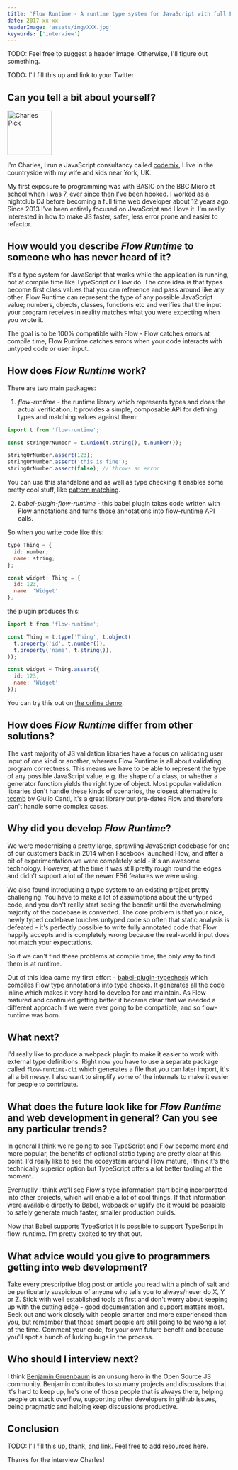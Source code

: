 ```yaml
---
title: 'Flow Runtime - A runtime type system for JavaScript with full Flow compatibility - Interview with Charles Pick'
date: 2017-xx-xx
headerImage: 'assets/img/XXX.jpg'
keywords: ['interview']
---
```


TODO: Feel free to suggest a header image. Otherwise, I'll figure out something.

TODO: I'll fill this up and link to your Twitter

## Can you tell a bit about yourself?

<p>
<span class="author">
  <img src="https://www.gravatar.com/avatar/7f6a5e0c29577f724ad28bea4c577139?s=200" alt="Charles Pick" class="author" width="100" height="100" />
</span>

I'm Charles, I run a JavaScript consultancy called [codemix](https://codemix.com), I live in the countryside with my wife and kids near York, UK.
</p>

My first exposure to programming was with BASIC on the BBC Micro at school when I was 7, ever since then I've been hooked. I worked as a nightclub DJ before becoming a full time web developer about 12 years ago. Since 2013 I've been entirely focused on JavaScript and I love it.
I'm really interested in how to make JS faster, safer, less error prone and easier to refactor.

## How would you describe *Flow Runtime* to someone who has never heard of it?

It's a type system for JavaScript that works while the application is running, not at compile time like TypeScript or Flow do. The core idea is that types become first class values that you can reference and pass around like any other. Flow Runtime can represent the type of any possible JavaScript value; numbers, objects, classes, functions etc and verifies that the input your program receives in reality matches what you were expecting when you wrote it.

The goal is to be 100% compatible with Flow - Flow catches errors at compile time, Flow Runtime catches errors when your code interacts with untyped code or user input.

## How does *Flow Runtime* work?

There are two main packages:

1. *flow-runtime* - the runtime library which represents types and does the actual verification. It provides a simple, composable API for defining types and matching values against them:

```javascript
import t from 'flow-runtime';

const stringOrNumber = t.union(t.string(), t.number());

stringOrNumber.assert(123);
stringOrNumber.assert('this is fine');
stringOrNumber.assert(false); // throws an error
```

You can use this standalone and as well as type checking it enables some pretty cool stuff, like [pattern matching](https://codemix.github.io/flow-runtime/#/docs/pattern-matching).

2. *babel-plugin-flow-runtime* - this babel plugin takes code written with Flow annotations and turns those annotations into flow-runtime API calls.

So when you write code like this:

```javascript
type Thing = {
  id: number;
  name: string;
};

const widget: Thing = {
  id: 123,
  name: 'Widget'
};
```

the plugin produces this:

```javascript
import t from 'flow-runtime';

const Thing = t.type('Thing', t.object(
  t.property('id', t.number()),
  t.property('name', t.string()),
));

const widget = Thing.assert({
  id: 123,
  name: 'Widget'
});
```

You can try this out on [the online demo](https://codemix.github.io/flow-runtime/#/try).

## How does *Flow Runtime* differ from other solutions?

The vast majority of JS validation libraries have a focus on validating user input of one kind or another, whereas Flow Runtime is all about validating program correctness. This means we have to be able to represent the type of any possible JavaScript value, e.g. the shape of a class, or whether a generator function yields the right type of object. Most popular validation libraries don't handle these kinds of scenarios, the closest alternative is [tcomb](https://github.com/gcanti/tcomb) by Giulio Canti, it's a great library but pre-dates Flow and therefore can't handle some complex cases.

## Why did you develop *Flow Runtime*?

We were modernising a pretty large, sprawling JavaScript codebase for one of our customers back in 2014 when Facebook launched Flow, and after a bit of experimentation we were completely sold - it's an awesome technology. However, at the time it was still pretty rough round the edges and didn't support a lot of the newer ES6 features we were using.

We also found introducing a type system to an existing project pretty challenging. You have to make a lot of assumptions about the untyped code, and you don't really start seeing the benefit until the overwhelming majority of the codebase is converted. The core problem is that your nice, newly typed codebase touches untyped code so often that static analysis is defeated - it's perfectly possible to write fully annotated code that Flow happily accepts and is completely wrong because the real-world input does not match your expectations.

So if we can't find these problems at compile time, the only way to find them is at runtime.

Out of this idea came my first effort - [babel-plugin-typecheck](https://github.comc/codemix/babel-plugin-typecheck) which compiles Flow type annotations into type checks. It generates all the code inline which makes it very hard to develop for and maintain. As Flow matured and continued getting better it became clear that we needed a different approach if we were ever going to be compatible, and so flow-runtime was born.

## What next?

I'd really like to produce a webpack plugin to make it easier to work with external type definitions. Right now you have to use a separate package called `flow-runtime-cli` which generates a file that you can later import, it's all a bit messy. I also want to simplify some of the internals to make it easier for people to contribute.

## What does the future look like for *Flow Runtime* and web development in general? Can you see any particular trends?

In general I think we're going to see TypeScript and Flow become more and more popular, the benefits of optional static typing are pretty clear at this point. I'd really like to see the ecosystem around Flow mature, I think it's the technically superior option but TypeScript offers a lot better tooling at the moment.

Eventually I think we'll see Flow's type information start being incorporated into other projects, which will enable a lot of cool things. If that information were available directly to Babel, webpack or uglify etc it would be possible to safely generate much faster, smaller production builds.

Now that Babel supports TypeScript it is possible to support TypeScript in flow-runtime. I'm pretty excited to try that out.

## What advice would you give to programmers getting into web development?

Take every prescriptive blog post or article you read with a pinch of salt and be particularly suspicious of anyone who tells you to always/never do X, Y or Z. Stick with well established tools at first and don't worry about keeping up with the cutting edge - good documentation and support matters most. Seek out and work closely with people smarter and more experienced than you, but remember that those smart people are still going to be wrong a lot of the time. Comment your code, for your own future benefit and because you'll spot a bunch of lurking bugs in the process.

## Who should I interview next?

I think [Benjamin Gruenbaum](https://github.com/benjamingr) is an unsung hero in the Open Source JS community. Benjamin contributes to so many projects and discussions that it's hard to keep up, he's one of those people that is always there, helping people on stack overflow, supporting other developers in github issues, being pragmatic and helping keep discussions productive.

## Conclusion

TODO: I'll fill this up, thank, and link. Feel free to add resources here.

Thanks for the interview Charles!
